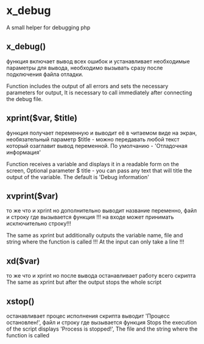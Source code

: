 # x_debug
A small helper for debugging php

## x_debug()

функция включает вывод всех ошибок и устанавливает необходимые параметры для вывода, необходимо вызывать сразу после подключения файла отладки.

Function includes the output of all errors and sets the necessary parameters for output, It is necessary to call immediately after connecting the debug file.
                        
## xprint($var, $title)

функция получает переменную и выводит её в читаемом виде на экран, необязательный параметр $title - можно передавать любой текст который озаглавит вывод переменной. По умолчанию - 'Отладочная информация'

Function receives a variable and displays it in a readable form on the screen, Optional parameter $ title - you can pass any text that will title the output of the variable. The default is 'Debug information'

## xvprint($var)
то же что и xprint но дополнительно выводит название переменно, файл и строку где вызывается функция !!! на входе может принимать исключительно строку!!!

The same as xprint but additionally outputs the variable name, file and string where the function is called !!! At the input can only take a line !!!
                        
## xd($var)
то же что и xprint но после вывода останавливает работу всего скрипта
The same as xprint but after the output stops the whole script

## xstop()
останавливает процес исполнения скрипта выводит 'Процесс остановлен!', файл и строку где вызывается функция
Stops the execution of the script displays 'Process is stopped!', The file and the string where the function is called
